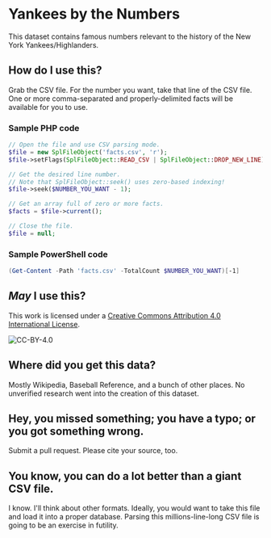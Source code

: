 # Yankees by the Numbers
This dataset contains famous numbers relevant to the history of the New York Yankees/Highlanders.

## How do I use this?
Grab the CSV file.  For the number you want, take that line of the CSV file.  One or more comma-separated and properly-delimited facts will be available for you to use.

### Sample PHP code
```php
// Open the file and use CSV parsing mode.
$file = new SplFileObject('facts.csv', 'r');
$file->setFlags(SplFileObject::READ_CSV | SplFileObject::DROP_NEW_LINE);

// Get the desired line number.
// Note that SplFileObject::seek() uses zero-based indexing!
$file->seek($NUMBER_YOU_WANT - 1);

// Get an array full of zero or more facts.
$facts = $file->current();

// Close the file.
$file = null;
```

### Sample PowerShell code
```powershell
(Get-Content -Path 'facts.csv' -TotalCount $NUMBER_YOU_WANT)[-1]
```

## *May* I use this?
This work is licensed under a [Creative Commons Attribution 4.0 International License](https://creativecommons.org/licenses/by/4.0/).

![CC-BY-4.0](https://i.creativecommons.org/l/by/4.0/88x31.png)

## Where did you get this data?
Mostly Wikipedia, Baseball Reference, and a bunch of other places.  No unverified research went into the creation of this dataset.

## Hey, you missed something; you have a typo; or you got something wrong.
Submit a pull request.  Please cite your source, too.

## You know, you can do a lot better than a giant CSV file.
I know.  I'll think about other formats.  Ideally, you would want to take this file and load it into a proper database.  Parsing this millions-line-long CSV file is going to be an exercise in futility.

